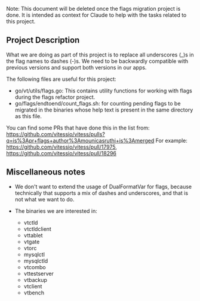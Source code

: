 Note: This document will be deleted once the flags migration project is done. It is intended as context for Claude to
help with the tasks related to this project.

## Project Description

What we are doing as part of this project is to replace all underscores (_)s in the flag names to dashes (-)s. We
need to be backwardly compatible with previous versions and support both versions in our apps.

The following files are useful for this project:

* go/vt/utils/flags.go: This contains utility functions for working with flags during the flags refactor project.
* go/flags/endtoend/count_flags.sh: for counting pending flags to be migrated in the binaries whose help text is
  present in the same directory as this file.

You can find some PRs that have done this in the list
from: https://github.com/vitessio/vitess/pulls?q=is%3Apr+flags+author%3Amounicasruthi+is%3Amerged
For example: https://github.com/vitessio/vitess/pull/17975, https://github.com/vitessio/vitess/pull/18296

## Miscellaneous notes

* We don't want to extend the usage of DualFormatVar for flags, because technically that supports a mix of
  dashes and underscores, and that is not what we want to do.

* The binaries we are interested in:
    * vtctld
    * vtctldclient
    * vttablet
    * vtgate
    * vtorc
    * mysqlctl
    * mysqlctld
    * vtcombo
    * vttestserver
    * vtbackup
    * vtclient
    * vtbench
 